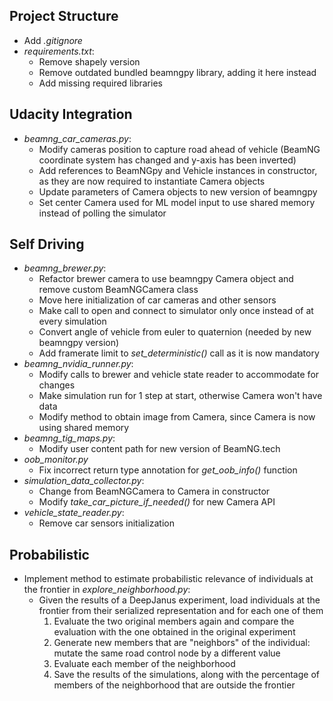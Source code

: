 ## Project Structure
- Add _.gitignore_
- _requirements.txt_:
  - Remove shapely version
  - Remove outdated bundled beamngpy library, adding it here instead
  - Add missing required libraries

## Udacity Integration
- _beamng_car_cameras.py_:
    - Modify cameras position to capture road ahead of vehicle (BeamNG coordinate system has changed and y-axis has been inverted)
    - Add references to BeamNGpy and Vehicle instances in constructor, as they are now required to instantiate Camera objects
    - Update parameters of Camera objects to new version of beamngpy
    - Set center Camera used for ML model input to use shared memory instead of polling the simulator

## Self Driving
- _beamng_brewer.py_:
  - Refactor brewer camera to use beamngpy Camera object and remove custom BeamNGCamera class
  - Move here initialization of car cameras and other sensors
  - Make call to open and connect to simulator only once instead of at every simulation
  - Convert angle of vehicle from euler to quaternion (needed by new beamngpy version)
  - Add framerate limit to _set_deterministic()_ call as it is now mandatory
- _beamng_nvidia_runner.py_:
  - Modify calls to brewer and vehicle state reader to accommodate for changes
  - Make simulation run for 1 step at start, otherwise Camera won't have data
  - Modify method to obtain image from Camera, since Camera is now using shared memory
- _beamng_tig_maps.py_:
  - Modify user content path for new version of BeamNG.tech
- _oob_monitor.py_
  - Fix incorrect return type annotation for _get_oob_info()_ function
- _simulation_data_collector.py_:
  - Change from BeamNGCamera to Camera in constructor
  - Modify _take_car_picture_if_needed()_ for new Camera API
- _vehicle_state_reader.py_:
  - Remove car sensors initialization

## Probabilistic
- Implement method to estimate probabilistic relevance of individuals at the frontier in _explore_neighborhood.py_:
  - Given the results of a DeepJanus experiment, load individuals at the frontier from their serialized representation and for each one of them
    1. Evaluate the two original members again and compare the evaluation with the one obtained in the original experiment
    2. Generate new members that are "neighbors" of the individual: mutate the same road control node by a different value
    3. Evaluate each member of the neighborhood
    4. Save the results of the simulations, along with the percentage of members of the neighborhood that are outside the frontier